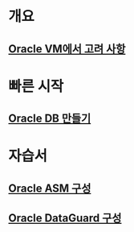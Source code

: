 # 개요
## [Oracle VM에서 고려 사항](oracle-considerations.md)
# 빠른 시작
## [Oracle DB 만들기](oracle-database-quick-create.md) 
# 자습서
## [Oracle ASM 구성](asm-configuration.md)
## [Oracle DataGuard 구성](configuring-oracle-dataguard.md)
